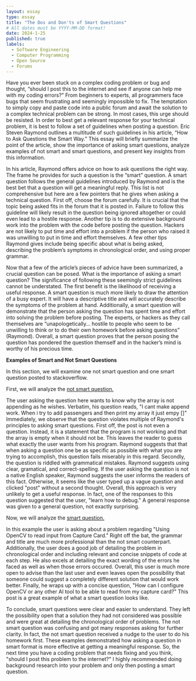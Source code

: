 ```yaml
---
layout: essay
type: essay
title: "The Dos and Don'ts of Smart Questions"
# All dates must be YYYY-MM-DD format!
date: 2024-1-25
published: true
labels:
  - Software Engineering
  - Computer Programming
  - Open Source
  - Forums
---
```


Have you ever been stuck on a complex coding problem or bug and thought, “should I post this to the internet and see if anyone can help me with my coding errors?” From beginners to experts, all programmers face bugs that seem frustrating and seemingly impossible to fix. The temptation to simply copy and paste code into a public forum and await the solution to a complex technical problem can be strong. In most cases, this urge should be resisted. In order to best get a relevant response for your technical problem, it is best to follow a set of guidelines when posting a question. Eric Steven Raymond outlines a multitude of such guidelines in his article, “How to Ask Questions the Smart Way.” This essay will briefly summarize the point of the article, show the importance of asking smart questions, analyze examples of not smart and smart questions, and present key insights from this information.


In his article, Raymond offers advice on how to ask questions the right way. The frame he provides for such a question is the “smart” question. A smart question follows the general guidelines introduced by Raymond and is the best bet that a question will get a meaningful reply. This list is not comprehensive but here are a few pointers that he gives when asking a technical question. First off, choose the forum carefully. It is crucial that the topic being asked fits in the forum that it is posted in. Failure to follow this guideline will likely result in the question being ignored altogether or could even lead to a hostile response. Another tip is to do extensive background work into the problem with the code before posting the question. Hackers are not likely to put time and effort into a problem if the person who raised it was unwilling to put in time and effort themselves. A few other tips Raymond gives include being specific about what is being asked, describing the problem’s symptoms in chronological order, and using proper grammar.


Now that a few of the article’s pieces of advice have been summarized, a crucial question can be posed. What is the importance of asking a smart question? The significance of following these seemingly strict guidelines cannot be understated. The first benefit is the likelihood of receiving a useful response. A smart question is much more likely to draw the attention of a busy expert. It will have a descriptive title and will accurately describe the symptoms of the problem at hand. Additionally, a smart question will demonstrate that the person asking the question has spent time and effort into solving the problem before posting. The experts, or hackers as they call themselves are “unapologetically… hostile to people who seem to be unwilling to think or to do their own homework before asking questions” (Raymond). Overall, a smart question proves that the person posing the question has pondered the question themself and in the hacker’s mind is worthy of his precious time. 

**Examples of Smart and Not Smart Questions**

In this section, we will examine one not smart question and one smart question posted to stackoverflow. 

First, we will analyze the [not smart question.](https://stackoverflow.com/questions/77882352/problem-appending-an-array-and-printing-it-in-python)

The user asking the question here wants to know why the array is not appending as he wishes. Verbatim, his question reads, "I cant make append work. When i try to add passengers and then print my array it just empy []" Immediately, we observe that the question violates multiple of Raymond's principles to asking smart questions. First off, the post is not even a question. Instead, it is a statement that the program is not working and that the array is empty when it should not be. This leaves the reader to guess what exactly the user wants from his program. Raymond suggests that that when asking a question one be as specific as possible with what you are trying to accomplish, this question fails miserably in this regard. Secondly, the question is riddled with grammatical mistakes. Raymond suggests using clear, gramatical, and correct-spelling. If the user asking the question is not a native English speaker, Raymond suggests the user informs the readers of this fact. Otherwise, it seems like the user typed up a vague question and clicked "post" without a second thought. Overall, this approach is very unlikely to get a useful response. In fact, one of the responses to this question suggested that the user, "learn how to debug." A general response was given to a general question, not exactly surprising.

Now, we will analyze the [smart question.](https://stackoverflow.com/questions/77883353/using-opencv-to-read-input-from-capture-card)

In this example the user is asking about a problem regarding "Using OpenCV to read input from Capture Card." Right off the bat, the grammar and title are much more professional than the not smart counterpart. Additionally, the user does a good job of detailing the problem in chronological order and including relevant and concise snippets of code at each step. He also excels at detailing the exact wording of the errors he faced as well as when those errors occured. Overall, this user is much more open to advise than the last user and even leaves open the possibility that someone could suggest a completely different solution that would work better. Finally, he wraps up with a concise question, "How can I configure OpenCV or any other AI tool to be able to read from my capture card?" This post is a great example of what a smart question looks like.

To conclude, smart questions were clear and easier to understand. They left the possibility open that a solution they had not considered was possible and were great at detailing the chronological order of problems. The not smart question was confusing and got many responses asking for further clarity. In fact, the not smart question received a nudge to the user to do his homework first. These examples demonstrated how asking a question in smart format is more effective at getting a meaningful response. So, the next time you have a coding problem that needs fixing and you think, "should I post this problem to the internet?" I highly recommended doing background research into your problem and only then posting a smart question.
